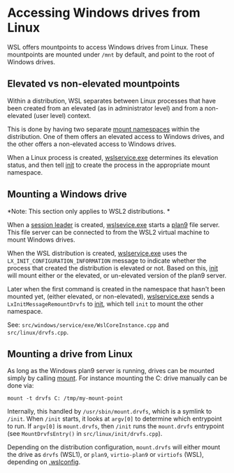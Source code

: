 # Accessing Windows drives from Linux

WSL offers mountpoints to access Windows drives from Linux. These mountpoints are mounted under `/mnt` by default, and point to the root of Windows drives.

## Elevated vs non-elevated mountpoints 

Within a distribution, WSL separates between Linux processes that have been created from an elevated (as in administrator level) and from a non-elevated (user level) context. 

This is done by having two separate [mount namespaces](https://man7.org/linux/man-pages/man7/mount_namespaces.7.html) within the distribution. One of them offers an elevated access to Windows drives, and the other offers a non-elevated access to Windows drives.

When a Linux process is created, [wslservice.exe](wslservice.exe.md) determines its elevation status, and then tell [init](init.md) to create the process in the appropriate mount namespace.

## Mounting a Windows drive

*Note: This section only applies to WSL2 distributions. *

When a [session leader](session-leader.md) is created, [wslsevice.exe](wslservice.exe.md) starts a [plan9](https://9fans.github.io/plan9port/man/man9/intro.html) file server. This file server can be connected to from the WSL2 virtual machine to mount Windows drives. 

When the WSL distribution is created, [wslservice.exe](wslservice.exe.md) uses the `LX_INIT_CONFIGURATION_INFORMATION` message to indicate whether the process that created the distribution is elevated or not. Based on this, [init](init.md) will mount either or the elevated, or un-elevated version of the plan9 server.

Later when the first command is created in the namespace that hasn't been mounted yet, (either elevated, or non-elevated), [wslservice.exe](wslservice.exe.md) sends a `LxInitMessageRemountDrvfs` to [init](init.md), which tell `init` to mount the other namespace. 

See: `src/windows/service/exe/WslCoreInstance.cpp` and `src/linux/drvfs.cpp`. 

## Mounting a drive from Linux 

As long as the Windows plan9 server is running, drives can be mounted simply by calling [mount](https://linux.die.net/man/8/mount). For instance mounting the C: drive manually can be done via: 

```
mount -t drvfs C: /tmp/my-mount-point
```

Internally, this handled by `/usr/sbin/mount.drvfs`, which is a symlink to `/init`. When `/init` starts, it looks at `argv[0]` to determine which entrypoint to run. If `argv[0]` is `mount.drvfs`, then `/init` runs the `mount.drvfs` entrypoint (see `MountDrvfsEntry()` in `src/linux/init/drvfs.cpp`).

Depending on the distribution configuration, `mount.drvfs` will either mount the drive as `drvfs` (WSL1), or  `plan9`, `virtio-plan9` or `virtiofs` (WSL), depending on [.wslconfig](https://learn.microsoft.com/windows/wsl/wsl-config).